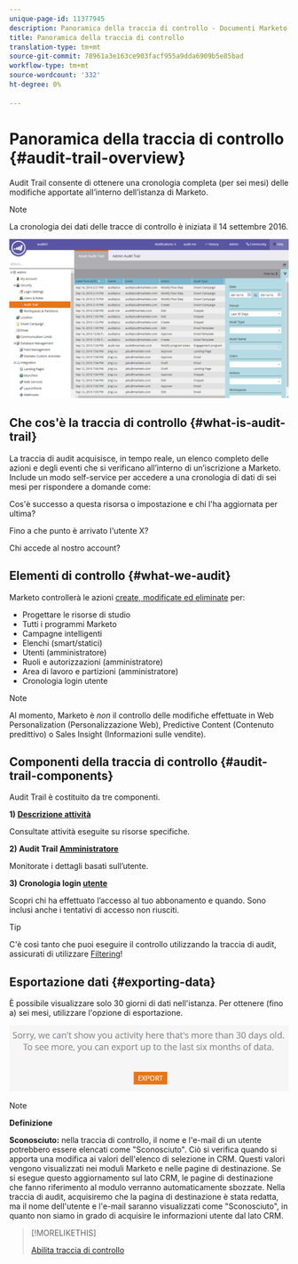 ```yaml
---
unique-page-id: 11377945
description: Panoramica della traccia di controllo - Documenti Marketo - Documentazione del prodotto
title: Panoramica della traccia di controllo
translation-type: tm+mt
source-git-commit: 78961a3e163ce903facf955a9dda6909b5e85bad
workflow-type: tm+mt
source-wordcount: '332'
ht-degree: 0%

---
```



# Panoramica della traccia di controllo {#audit-trail-overview}

Audit Trail consente di ottenere una cronologia completa (per sei mesi) delle modifiche apportate all’interno dell’istanza di Marketo.

>[!NOTE]
>
>La cronologia dei dati delle tracce di controllo è iniziata il 14 settembre 2016.

![](assets/one.png)

## Che cos&#39;è la traccia di controllo {#what-is-audit-trail}

La traccia di audit acquisisce, in tempo reale, un elenco completo delle azioni e degli eventi che si verificano all’interno di un’iscrizione a Marketo. Include un modo self-service per accedere a una cronologia di dati di sei mesi per rispondere a domande come:

Cos&#39;è successo a questa risorsa o impostazione e chi l&#39;ha aggiornata per ultima?

Fino a che punto è arrivato l&#39;utente X?

Chi accede al nostro account?

## Elementi di controllo {#what-we-audit}

Marketo controllerà le azioni [create, modificate ed eliminate](/help/marketo/product-docs/administration/audit-trail/change-details-in-audit-trail.md) per:

* Progettare le risorse di studio
* Tutti i programmi Marketo
* Campagne intelligenti
* Elenchi (smart/statici)
* Utenti (amministratore)
* Ruoli e autorizzazioni (amministratore)
* Area di lavoro e partizioni (amministratore)
* Cronologia login utente

>[!NOTE]
>
>Al momento, Marketo è _non_ il controllo delle modifiche effettuate in Web Personalization (Personalizzazione Web), Predictive Content (Contenuto predittivo) o Sales Insight (Informazioni sulle vendite).

## Componenti della traccia di controllo {#audit-trail-components}

Audit Trail è costituito da tre componenti.

**1)  [Descrizione attività](/help/marketo/product-docs/administration/audit-trail/change-details-in-audit-trail.md#asset-audit-trail)**

Consultate attività eseguite su risorse specifiche.

**2) Audit Trail  [Amministratore](/help/marketo/product-docs/administration/audit-trail/change-details-in-audit-trail.md#admin-audit-trail)**

Monitorate i dettagli basati sull’utente.

**3) Cronologia login  [utente](/help/marketo/product-docs/administration/audit-trail/user-login-history.md)**

Scopri chi ha effettuato l’accesso al tuo abbonamento e quando. Sono inclusi anche i tentativi di accesso non riusciti.

>[!TIP]
>
>C&#39;è così tanto che puoi eseguire il controllo utilizzando la traccia di audit, assicurati di utilizzare [Filtering](/help/marketo/product-docs/administration/audit-trail/filtering-in-audit-trail.md)!

## Esportazione dati {#exporting-data}

È possibile visualizzare solo 30 giorni di dati nell&#39;istanza. Per ottenere (fino a) sei mesi, utilizzare l&#39;opzione di esportazione.

![](assets/two.png)

>[!NOTE]
>
>**Definizione**
>
>**Sconosciuto:** nella traccia di controllo, il nome e l&#39;e-mail di un utente potrebbero essere elencati come &quot;Sconosciuto&quot;. Ciò si verifica quando si apporta una modifica ai valori dell&#39;elenco di selezione in CRM. Questi valori vengono visualizzati nei moduli Marketo e nelle pagine di destinazione. Se si esegue questo aggiornamento sul lato CRM, le pagine di destinazione che fanno riferimento al modulo verranno automaticamente sbozzate. Nella traccia di audit, acquisiremo che la pagina di destinazione è stata redatta, ma il nome dell&#39;utente e l&#39;e-mail saranno visualizzati come &quot;Sconosciuto&quot;, in quanto non siamo in grado di acquisire le informazioni utente dal lato CRM.

>[!MORELIKETHIS]
>
>[Abilita traccia di controllo](/help/marketo/product-docs/administration/audit-trail/enable-audit-trail.md)
